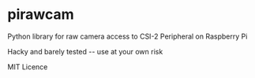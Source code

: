 # pirawcam
Python library for raw camera access to CSI-2 Peripheral on Raspberry Pi

Hacky and barely tested -- use at your own risk

MIT Licence
